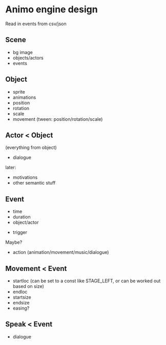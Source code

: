 # Animo engine design

Read in events from csv/json

## Scene
- bg image
- objects/actors
- events

## Object
- sprite
- animations
- position
- rotation
- scale
- movement (tween: position/rotation/scale) 

## Actor < Object
(everything from object)

- dialogue

later:

- motivations
- other semantic stuff

## Event
- time
- duration
- object/actor
+ trigger

Maybe?
- action (animation/movement/music/dialogue)

## Movement < Event
- startloc (can be set to a const like STAGE_LEFT, or can be worked out based on size)
- endloc
- startsize
- endsize
- easing?

## Speak < Event
- dialogue


